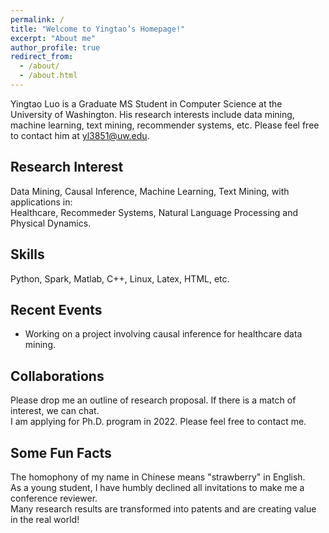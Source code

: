 ```yaml
---
permalink: /
title: "Welcome to Yingtao’s Homepage!"
excerpt: "About me"
author_profile: true
redirect_from: 
  - /about/
  - /about.html
---
```


Yingtao Luo is a Graduate MS Student in Computer Science at the University of Washington. His research interests include data mining, machine learning, text mining, recommender systems, etc. Please feel free to contact him at yl3851@uw.edu.

## Research Interest
Data Mining, Causal Inference, Machine Learning, Text Mining, with applications in:  
Healthcare, Recommeder Systems, Natural Language Processing and Physical Dynamics.

## Skills
Python, Spark, Matlab, C++, Linux, Latex, HTML, etc.

## Recent Events
- Working on a project involving causal inference for healthcare data mining.

## Collaborations
Please drop me an outline of research proposal. If there is a match of interest, we can chat.  
I am applying for Ph.D. program in 2022. Please feel free to contact me.
  
## Some Fun Facts
The homophony of my name in Chinese means "strawberry" in English.  
As a young student, I have humbly declined all invitations to make me a conference reviewer.  
Many research results are transformed into patents and are creating value in the real world!
